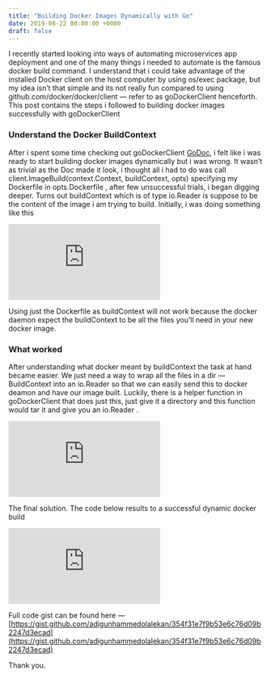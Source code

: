 ```yaml
---
title: "Building Docker Images Dynamically with Go"
date: 2019-08-22 00:00:00 +0000
draft: false
---
```


I recently started looking into ways of automating microservices app deployment and one of the many things i needed to automate is the famous docker build command. I understand that i could take advantage of the installed Docker client on the host computer by using os/exec package, but my idea isn’t that simple and its not really fun compared to using github.com/docker/docker/client — refer to as goDockerClient henceforth. This post contains the steps i followed to building docker images successfully with goDockerClient

### Understand the Docker BuildContext

After i spent some time checking out goDockerClient [GoDoc](https://godoc.org/github.com/docker/docker/client), i felt like i was ready to start building docker images dynamically but i was wrong. It wasn’t as trivial as the Doc made it look, i thought all i had to do was call client.ImageBuild(context.Context, buildContext, opts) specifying my Dockerfile in opts.Dockerfile , after few unsuccessful trials, i began digging deeper. Turns out buildContext which is of type io.Reader is suppose to be the content of the image i am trying to build. Initially, i was doing something like this

<iframe src="https://medium.com/media/9f3f0bd51bff0ae2adb52525d86ef20c" frameborder=0></iframe>

Using just the Dockerfile as buildContext will not work because the docker daemon expect the buildContext to be all the files you’ll need in your new docker image.

### What worked

After understanding what docker meant by buildContext the task at hand became easier. We just need a way to wrap all the files in a dir — BuildContext into an io.Reader so that we can easily send this to docker deamon and have our image built. Luckily, there is a helper function in goDockerClient that does just this, just give it a directory and this function would tar it and give you an io.Reader .

<iframe src="https://medium.com/media/5a8599453e4d055d7efd36c16548cceb" frameborder=0></iframe>

The final solution. The code below results to a successful dynamic docker build

<iframe src="https://medium.com/media/25b060c269957618e7982db507245ddd" frameborder=0></iframe>

Full code gist can be found here — [https://gist.github.com/adigunhammedolalekan/354f31e7f9b53e6c76d09b2247d3ecad](https://gist.github.com/adigunhammedolalekan/354f31e7f9b53e6c76d09b2247d3ecad)

Thank you.
